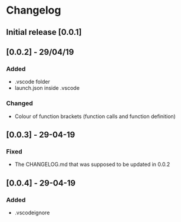 # Changelog

## Initial release [0.0.1]

## [0.0.2] - 29/04/19
### Added
- .vscode folder
- launch.json inside .vscode
### Changed
- Colour of function brackets (function calls and function definition)

## [0.0.3] - 29-04-19
### Fixed
- The CHANGELOG.md that was supposed to be updated in 0.0.2

## [0.0.4] - 29-04-19
### Added
- .vscodeignore